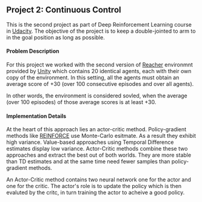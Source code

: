 ## Project 2: Continuous Control

This is the second project as part of Deep Reinforcement Learning course in [Udacity](https://www.udacity.com/course/deep-reinforcement-learning-nanodegree--nd893).
The objective of the project is to keep a double-jointed to arm to in the goal position as long as possible.

#### Problem Description

For this project we worked with the second version of [Reacher](https://github.com/Unity-Technologies/ml-agents/blob/master/docs/Learning-Environment-Examples.md#reacher) environmnt provided by [Unity](https://github.com/Unity-Technologies)
which contains 20 identical agents, each with their own copy of the environment. In this setting, all the agents must obtain an average score of +30 (over 100 consecutive episodes and over all agents).

In other words, the environment is considered sovled,  when the average (over 100 episodes) of those average scores is at least +30.

#### Implementation Details
At the heart of this approach lies an actor-critic method. Policy-gradient methods like [REINFORCE](http://www-anw.cs.umass.edu/~barto/courses/cs687/williams92simple.pdf) use Monte-Carlo esitmate.
As a result they exhibit high variance. Value-based approaches using Temporal Difference estimates display low variance. Actor-Critic methods combine these two
approaches and extract the best out of both worlds. They are more stable than TD estimates and at the same time need fewer samples than policy-gradient methods.

An Actor-Critic method contains two neural network one for the actor and one for the critic. The actor's role is to update the policy which is then 
evaluted by the critc, in turn training the actor to acheive a good policy. 

